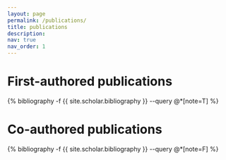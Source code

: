 ```yaml
---
layout: page
permalink: /publications/
title: publications
description:
nav: true
nav_order: 1
---
```

<!-- _pages/publications.md -->
<div class="publications">

<h1>First-authored publications</h1>

{% bibliography -f {{ site.scholar.bibliography }} --query @*[note=T] %}

<h1>Co-authored publications</h1>

{% bibliography -f {{ site.scholar.bibliography }} --query @*[note=F] %}

</div>
